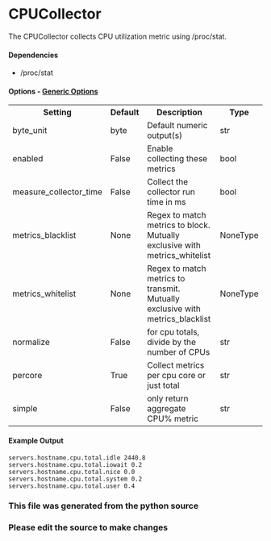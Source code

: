 CPUCollector
=====

The CPUCollector collects CPU utilization metric using /proc/stat.

#### Dependencies

 * /proc/stat


#### Options - [Generic Options](Configuration)

<table><tr><th>Setting</th><th>Default</th><th>Description</th><th>Type</th></tr>
<tr><td>byte_unit</td><td>byte</td><td>Default numeric output(s)</td><td>str</td></tr>
<tr><td>enabled</td><td>False</td><td>Enable collecting these metrics</td><td>bool</td></tr>
<tr><td>measure_collector_time</td><td>False</td><td>Collect the collector run time in ms</td><td>bool</td></tr>
<tr><td>metrics_blacklist</td><td>None</td><td>Regex to match metrics to block. Mutually exclusive with metrics_whitelist</td><td>NoneType</td></tr>
<tr><td>metrics_whitelist</td><td>None</td><td>Regex to match metrics to transmit. Mutually exclusive with metrics_blacklist</td><td>NoneType</td></tr>
<tr><td>normalize</td><td>False</td><td>for cpu totals, divide by the number of CPUs</td><td>str</td></tr>
<tr><td>percore</td><td>True</td><td>Collect metrics per cpu core or just total</td><td>str</td></tr>
<tr><td>simple</td><td>False</td><td>only return aggregate CPU% metric</td><td>str</td></tr>
</table>

#### Example Output

```
servers.hostname.cpu.total.idle 2440.8
servers.hostname.cpu.total.iowait 0.2
servers.hostname.cpu.total.nice 0.0
servers.hostname.cpu.total.system 0.2
servers.hostname.cpu.total.user 0.4
```

### This file was generated from the python source
### Please edit the source to make changes

